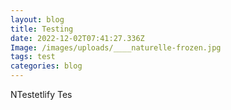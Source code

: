 ```yaml
---
layout: blog
title: Testing
date: 2022-12-02T07:41:27.336Z
Image: /images/uploads/____naturelle-frozen.jpg
tags: test
categories: blog
---
```

NT﻿estetlify Tes